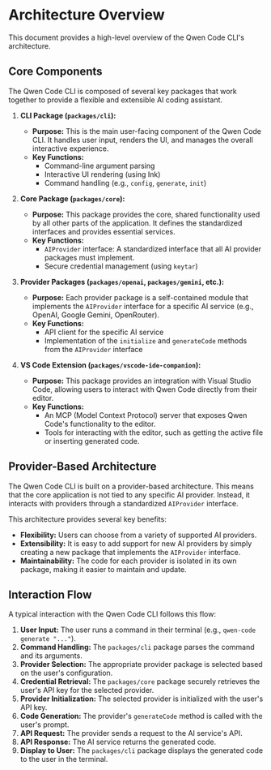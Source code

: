 # Architecture Overview

This document provides a high-level overview of the Qwen Code CLI's architecture.

## Core Components

The Qwen Code CLI is composed of several key packages that work together to provide a flexible and extensible AI coding assistant.

1.  **CLI Package (`packages/cli`):**
    - **Purpose:** This is the main user-facing component of the Qwen Code CLI. It handles user input, renders the UI, and manages the overall interactive experience.
    - **Key Functions:**
      - Command-line argument parsing
      - Interactive UI rendering (using Ink)
      - Command handling (e.g., `config`, `generate`, `init`)

2.  **Core Package (`packages/core`):**
    - **Purpose:** This package provides the core, shared functionality used by all other parts of the application. It defines the standardized interfaces and provides essential services.
    - **Key Functions:**
      - `AIProvider` interface: A standardized interface that all AI provider packages must implement.
      - Secure credential management (using `keytar`)

3.  **Provider Packages (`packages/openai`, `packages/gemini`, etc.):**
    - **Purpose:** Each provider package is a self-contained module that implements the `AIProvider` interface for a specific AI service (e.g., OpenAI, Google Gemini, OpenRouter).
    - **Key Functions:**
      - API client for the specific AI service
      - Implementation of the `initialize` and `generateCode` methods from the `AIProvider` interface

4.  **VS Code Extension (`packages/vscode-ide-companion`):**
    - **Purpose:** This package provides an integration with Visual Studio Code, allowing users to interact with Qwen Code directly from their editor.
    - **Key Functions:**
      - An MCP (Model Context Protocol) server that exposes Qwen Code's functionality to the editor.
      - Tools for interacting with the editor, such as getting the active file or inserting generated code.

## Provider-Based Architecture

The Qwen Code CLI is built on a provider-based architecture. This means that the core application is not tied to any specific AI provider. Instead, it interacts with providers through a standardized `AIProvider` interface.

This architecture provides several key benefits:

- **Flexibility:** Users can choose from a variety of supported AI providers.
- **Extensibility:** It is easy to add support for new AI providers by simply creating a new package that implements the `AIProvider` interface.
- **Maintainability:** The code for each provider is isolated in its own package, making it easier to maintain and update.

## Interaction Flow

A typical interaction with the Qwen Code CLI follows this flow:

1.  **User Input:** The user runs a command in their terminal (e.g., `qwen-code generate "..."`).
2.  **Command Handling:** The `packages/cli` package parses the command and its arguments.
3.  **Provider Selection:** The appropriate provider package is selected based on the user's configuration.
4.  **Credential Retrieval:** The `packages/core` package securely retrieves the user's API key for the selected provider.
5.  **Provider Initialization:** The selected provider is initialized with the user's API key.
6.  **Code Generation:** The provider's `generateCode` method is called with the user's prompt.
7.  **API Request:** The provider sends a request to the AI service's API.
8.  **API Response:** The AI service returns the generated code.
9.  **Display to User:** The `packages/cli` package displays the generated code to the user in the terminal.
